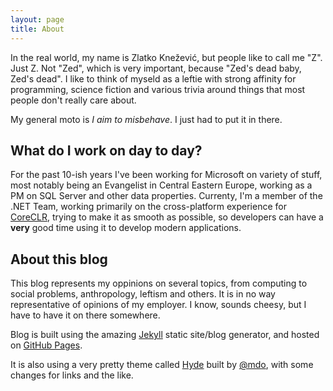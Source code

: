 ```yaml
---
layout: page
title: About
---
```


In the real world, my name is Zlatko Knežević, but people like to call me "Z". 
Just Z. Not "Zed", which is very important, because "Zed's dead baby, Zed's dead". 
I like to think of myseld as a leftie with strong affinity for programming, 
science fiction and various trivia around things that most people don't really 
care about. 

My general moto is *I aim to misbehave*. I just had to put it in there.

## What do I work on day to day?
For the past 10-ish years I've been working for Microsoft on variety of stuff, 
most notably being an Evangelist in Central Eastern Europe, working as a PM on 
SQL Server and other data properties. Currenty, I'm a member of the .NET Team, 
working primarily on the cross-platform experience for 
[CoreCLR](https://github.com/dotnet/coreclr), trying to make it as smooth as 
possible, so developers can have a **very** good time using it to develop 
modern applications. 

## About this blog
This blog represents my oppinions on several topics, from computing to social 
problems, anthropology, leftism and others. It is in no way representative of 
opinions of my employer. I know, sounds cheesy, but I have to have it on there
somewhere.

Blog is built using the amazing [Jekyll](http://www.jekyllrb.com/) static 
site/blog generator, and hosted on [GitHub Pages](https://pages.github.com/). 

It is also using a very pretty theme called [Hyde](https://github.com/poole/hyde) 
built by [@mdo](https://github.com/mdo), with some changes for links and the 
like. 

